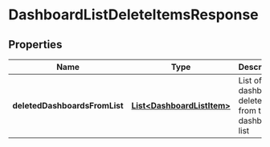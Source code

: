 

# DashboardListDeleteItemsResponse

## Properties

Name | Type | Description | Notes
------------ | ------------- | ------------- | -------------
**deletedDashboardsFromList** | [**List&lt;DashboardListItem&gt;**](DashboardListItem.md) | List of dashboards deleted from the dashboard list |  [optional]



